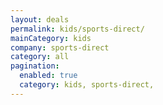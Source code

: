 ```yaml
---
layout: deals
permalink: kids/sports-direct/
mainCategory: kids
company: sports-direct
category: all
pagination:
  enabled: true
  category: kids, sports-direct,
---
```







      

  

